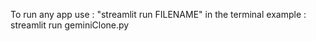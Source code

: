 To run any app use : "streamlit run FILENAME" in the terminal 
example : streamlit run geminiClone.py
